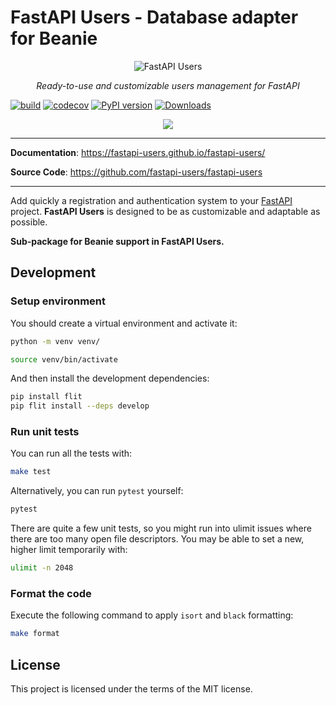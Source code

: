 # FastAPI Users - Database adapter for Beanie

<p align="center">
  <img src="https://raw.githubusercontent.com/frankie567/fastapi-users/master/logo.svg?sanitize=true" alt="FastAPI Users">
</p>

<p align="center">
    <em>Ready-to-use and customizable users management for FastAPI</em>
</p>

[![build](https://github.com/fastapi-users/fastapi-users-db-beanie/workflows/Build/badge.svg)](https://github.com/fastapi-users/fastapi-users/actions)
[![codecov](https://codecov.io/gh/fastapi-users/fastapi-users-db-beanie/branch/master/graph/badge.svg)](https://codecov.io/gh/fastapi-users/fastapi-users-db-beanie)
[![PyPI version](https://badge.fury.io/py/fastapi-users-db-beanie.svg)](https://badge.fury.io/py/fastapi-users-db-beanie)
[![Downloads](https://pepy.tech/badge/fastapi-users-db-beanie)](https://pepy.tech/project/fastapi-users-db-beanie)
<p align="center">
    <a href="https://www.buymeacoffee.com/frankie567"><img src="https://img.buymeacoffee.com/button-api/?text=Buy me a coffee&emoji=&slug=frankie567&button_colour=FF5F5F&font_colour=ffffff&font_family=Lato&outline_colour=000000&coffee_colour=FFDD00"></a>
</p>

---

**Documentation**: <a href="https://fastapi-users.github.io/fastapi-users/" target="_blank">https://fastapi-users.github.io/fastapi-users/</a>

**Source Code**: <a href="https://github.com/fastapi-users/fastapi-users" target="_blank">https://github.com/fastapi-users/fastapi-users</a>

---

Add quickly a registration and authentication system to your [FastAPI](https://fastapi.tiangolo.com/) project. **FastAPI Users** is designed to be as customizable and adaptable as possible.

**Sub-package for Beanie support in FastAPI Users.**

## Development

### Setup environment

You should create a virtual environment and activate it:

```bash
python -m venv venv/
```

```bash
source venv/bin/activate
```

And then install the development dependencies:

```bash
pip install flit
pip flit install --deps develop
```

### Run unit tests

You can run all the tests with:

```bash
make test
```

Alternatively, you can run `pytest` yourself:

```bash
pytest
```

There are quite a few unit tests, so you might run into ulimit issues where there are too many open file descriptors. You may be able to set a new, higher limit temporarily with:

```bash
ulimit -n 2048
```

### Format the code

Execute the following command to apply `isort` and `black` formatting:

```bash
make format
```

## License

This project is licensed under the terms of the MIT license.
